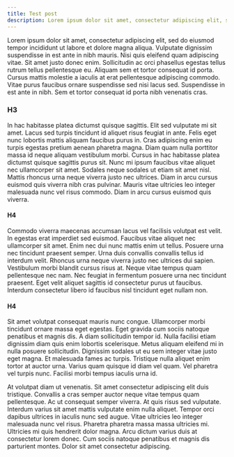 ```yaml
---
title: Test post
description: Lorem ipsum dolor sit amet, consectetur adipiscing elit, sed do eiusmod tempor incididunt ut labore et dolore magna aliqua. Vulputate dignissim suspendisse in est ante in nibh mauris. Nisi quis eleifend quam adipiscing vitae.
---
```


Lorem ipsum dolor sit amet, consectetur adipiscing elit, sed do eiusmod tempor incididunt ut labore et dolore magna aliqua. Vulputate dignissim suspendisse in est ante in nibh mauris. Nisi quis eleifend quam adipiscing vitae. Sit amet justo donec enim. Sollicitudin ac orci phasellus egestas tellus rutrum tellus pellentesque eu. Aliquam sem et tortor consequat id porta. Cursus mattis molestie a iaculis at erat pellentesque adipiscing commodo. Vitae purus faucibus ornare suspendisse sed nisi lacus sed. Suspendisse in est ante in nibh. Sem et tortor consequat id porta nibh venenatis cras.

### H3

In hac habitasse platea dictumst quisque sagittis. Elit sed vulputate mi sit amet. Lacus sed turpis tincidunt id aliquet risus feugiat in ante. Felis eget nunc lobortis mattis aliquam faucibus purus in. Cras adipiscing enim eu turpis egestas pretium aenean pharetra magna. Diam quam nulla porttitor massa id neque aliquam vestibulum morbi. Cursus in hac habitasse platea dictumst quisque sagittis purus sit. Nunc mi ipsum faucibus vitae aliquet nec ullamcorper sit amet. Sodales neque sodales ut etiam sit amet nisl. Mattis rhoncus urna neque viverra justo nec ultrices. Diam in arcu cursus euismod quis viverra nibh cras pulvinar. Mauris vitae ultricies leo integer malesuada nunc vel risus commodo. Diam in arcu cursus euismod quis viverra.

#### H4

Commodo viverra maecenas accumsan lacus vel facilisis volutpat est velit. In egestas erat imperdiet sed euismod. Faucibus vitae aliquet nec ullamcorper sit amet. Enim nec dui nunc mattis enim ut tellus. Posuere urna nec tincidunt praesent semper. Urna duis convallis convallis tellus id interdum velit. Rhoncus urna neque viverra justo nec ultrices dui sapien. Vestibulum morbi blandit cursus risus at. Neque vitae tempus quam pellentesque nec nam. Nec feugiat in fermentum posuere urna nec tincidunt praesent. Eget velit aliquet sagittis id consectetur purus ut faucibus. Interdum consectetur libero id faucibus nisl tincidunt eget nullam non.

#### H4

Sit amet volutpat consequat mauris nunc congue. Ullamcorper morbi tincidunt ornare massa eget egestas. Eget gravida cum sociis natoque penatibus et magnis dis. A diam sollicitudin tempor id. Nulla facilisi etiam dignissim diam quis enim lobortis scelerisque. Metus aliquam eleifend mi in nulla posuere sollicitudin. Dignissim sodales ut eu sem integer vitae justo eget magna. Et malesuada fames ac turpis. Tristique nulla aliquet enim tortor at auctor urna. Varius quam quisque id diam vel quam. Vel pharetra vel turpis nunc. Facilisi morbi tempus iaculis urna id.

At volutpat diam ut venenatis. Sit amet consectetur adipiscing elit duis tristique. Convallis a cras semper auctor neque vitae tempus quam pellentesque. Ac ut consequat semper viverra. At quis risus sed vulputate. Interdum varius sit amet mattis vulputate enim nulla aliquet. Tempor orci dapibus ultrices in iaculis nunc sed augue. Vitae ultricies leo integer malesuada nunc vel risus. Pharetra pharetra massa massa ultricies mi. Ultricies mi quis hendrerit dolor magna. Arcu dictum varius duis at consectetur lorem donec. Cum sociis natoque penatibus et magnis dis parturient montes. Dolor sit amet consectetur adipiscing.
